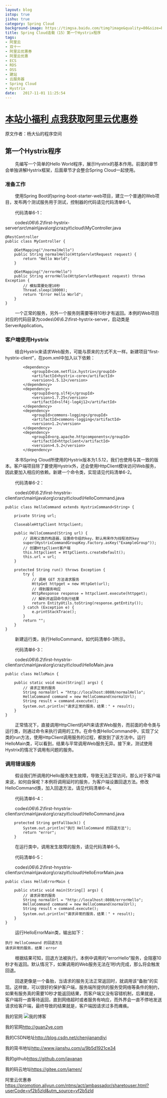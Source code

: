 ```yaml
---
layout: blog
istop: true
jishu: true
category: Spring Cloud
background-image: https://timgsa.baidu.com/timg?image&quality=80&size=b9999_10000&sec=1510224935&di=9f3a08de5dadc9c282de3f02a7a003f6&imgtype=jpg&er=1&src=http%3A%2F%2Fs2.51cto.com%2Fwyfs02%2FM02%2F8E%2F8D%2FwKiom1jFACCx2lbgAAEWcb8v6-w59.jpeg-wh_651x-s_2509118232.jpeg
title: Spring Cloud连载（15）第一个Hystrix程序
tags:
- 阿里云
- 双十一
- 阿里云优惠券
- 阿里云优惠
- ECS
- RDS
- OSS
- 建站
- 云服务器
- Spring Cloud
- Hystrix
date:   2017-11-01 11:25:54
---
```


# **[本站小福利 点我获取阿里云优惠券](https://promotion.aliyun.com/ntms/act/ambassador/sharetouser.html?userCode=vf2b5zld&utm_source=vf2b5zld)**

原文作者：杨大仙的程序空间


## 第一个Hystrix程序

        先编写一个简单的Hello World程序，展示Hystrix的基本作用。前面的章节会单独讲解Hystrix框架，后面章节才会整合Spring Cloud一起使用。

### 准备工作

        使用Spring Boot的spring-boot-starter-web项目，建立一个普通的Web项目，发布两个测试服务用于测试，控制器的代码请见代码清单6-1。

        代码清单6-1：

        codes\06\6.2\first-hystrix-server\src\main\java\org\crazyit\cloud\MyController.java

```
@RestController
public class MyController {

	@GetMapping("/normalHello")
	public String normalHello(HttpServletRequest request) {
		return "Hello World";
	}

	@GetMapping("/errorHello")
	public String errorHello(HttpServletRequest request) throws Exception {
		// 模拟需要处理10秒
		Thread.sleep(10000);
		return "Error Hello World";
	}
}

```

        一个正常的服务，另外一个服务则需要等待10秒才有返回。本例的Web项目对应的代码目录为codes\06\6.2\first-hystrix-server，启动类是ServerApplication。

### 客户端使用Hystrix

        结合Hystrix来请求Web服务，可能与原来的方式不太一样。新建项目“first-hystrix-client”，在pom.xml中加入以下依赖：

```
		<dependency>
			<groupId>com.netflix.hystrix</groupId>
			<artifactId>hystrix-core</artifactId>
			<version>1.5.12</version>
		</dependency>
		<dependency>
			<groupId>org.slf4j</groupId>
			<version>1.7.25</version>
			<artifactId>slf4j-log4j12</artifactId>
		</dependency>
		<dependency>
			<groupId>commons-logging</groupId>
			<artifactId>commons-logging</artifactId>
			<version>1.2</version>
		</dependency>
		<dependency>
			<groupId>org.apache.httpcomponents</groupId>
			<artifactId>httpclient</artifactId>
			<version>4.5.2</version>
		</dependency>

```

        本书Spring Cloud所使用的Hystrix版本为1.5.12，我们也使用与其一致的版本。客户端项目除了要使用Hystrix外，还会使用HttpClient模块访问Web服务，因此要加入相应的依赖。新建一个命令类，实现请见代码清单6-2。

        代码清单6-2：

        codes\06\6.2\first-hnystrix-client\src\main\java\org\crazyit\cloud\HelloCommand.java

```
public class HelloCommand extends HystrixCommand<String> {

	private String url;

	CloseableHttpClient httpclient;

	public HelloCommand(String url) {
		// 调用父类的构造器，设置命令组的key，默认用来作为线程池的key
		super(HystrixCommandGroupKey.Factory.asKey("ExampleGroup"));
		// 创建HttpClient客户端
		this.httpclient = HttpClients.createDefault();
		this.url = url;
	}

	protected String run() throws Exception {
		try {
			// 调用 GET 方法请求服务
			HttpGet httpget = new HttpGet(url);
			// 得到服务响应
			HttpResponse response = httpclient.execute(httpget);
			// 解析并返回命令执行结果
			return EntityUtils.toString(response.getEntity());
		} catch (Exception e) {
			e.printStackTrace();
		}
		return "";
	}
}

```

        新建运行类，执行HelloCommand，如代码清单6-3所示。

        代码清单6-3：

        codes\06\6.2\first-hnystrix-client\src\main\java\org\crazyit\cloud\HelloMain.java

```
public class HelloMain {

	public static void main(String[] args) {
		// 请求正常的服务
		String normalUrl = "http://localhost:8080/normalHello";
		HelloCommand command = new HelloCommand(normalUrl);
		String result = command.execute();
		System.out.println("请求正常的服务，结果：" + result);
	}
}

```

        正常情况下，直接调用HttpClient的API来请求Web服务，而前面的命令类与运行类，则通过命令来执行调用的工作。在命令类HelloCommand中，实现了父类的run方法，使用HttpClient调用服务的过程，都放到了该方法中。运行HelloMain类，可以看到，结果与平常调用Web服务无异。接下来，测试使用Hystrix的情况下调用有问题的服务。

### 调用错误服务

        假设我们所调用的Hello服务发生故障，导致无法正常访问，那么对于客户端来说，如何自保呢？本例将调用延时的服务，为客户端设置回退方法。修改HelloCommand类，加入回退方法，请见代码清单6-4。

        代码清单6-4：

        codes\06\6.2\first-hnystrix-client\src\main\java\org\crazyit\cloud\HelloCommand.java

```
	protected String getFallback() {
		System.out.println("执行 HelloCommand 的回退方法");
		return "error";
	}

```

        在运行类中，调用发生故障的服务，请见代码清单6-5。

        代码清单6-5：

        codes\06\6.2\first-hnystrix-client\src\main\java\org\crazyit\cloud\HelloErrorMain.java

```
public class HelloErrorMain {

	public static void main(String[] args) {
		// 请求异常的服务
		String normalUrl = "http://localhost:8080/errorHello";
		HelloCommand command = new HelloCommand(normalUrl);
		String result = command.execute();
		System.out.println("请求异常的服务，结果：" + result);
	}
}

```

        运行HelloErrorMain类，输出如下：

```
执行 HelloCommand 的回退方法
请求异常的服务，结果：error

```

        根据结果可知，回退方法被执行。本例中调用的“errorHello”服务，会阻塞10秒才有返回。默认情况下，如果调用的Web服务无法在1秒内完成，那么将会触发回退。

        回退更像是一个备胎，当请求的服务无法正常返回时，就调用该“备胎”的实现。这样做，可以很好的保护客户端，服务端所提供的服务受网络等条件的制约，如果有服务真的需要10秒才能返回结果，而客户端又没有容错机制，后果就是，客户端将一直等待返回，直到网络超时或者服务有响应，而外界会一直不停地发送请求给客户端，最终导致的结果就是，客户端因请求过多而瘫痪。






我的官网
![我的博客](https://github.com/javanan/javanan.github.io/blob/master/style/images/slifelogo.png?raw=true)

我的官网<http://guan2ye.com>

我的CSDN地址<http://blog.csdn.net/chenjianandiyi>

我的简书地址<http://www.jianshu.com/u/9b5d1921ce34>

我的github<https://github.com/javanan>

我的码云地址<https://gitee.com/jamen/>

阿里云优惠券<https://promotion.aliyun.com/ntms/act/ambassador/sharetouser.html?userCode=vf2b5zld&utm_source=vf2b5zld>




